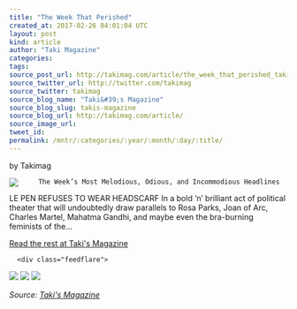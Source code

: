 ```yaml
---
title: "The Week That Perished"
created_at: 2017-02-26 04:01:04 UTC
layout: post
kind: article
author: "Taki Magazine"
categories: 
tags: 
source_post_url: http://takimag.com/article/the_week_that_perished_takimag_february_26_2017
source_twitter_url: http://twitter.com/takimag
source_twitter: takimag
source_blog_name: "Taki&#39;s Magazine"
source_blog_slug: takis-magazine
source_blog_url: http://takimag.com/article/
source_image_url: 
tweet_id:
permalink: /mntr/:categories/:year/:month/:day/:title/
---
```

by Takimag<br />
	  

<img src="http://takimag.com/images/uploads/Marine-Le-Pen.jpg" style="float:left;margin-right:8px;"/>
	






	
		The Week’s Most Melodious, Odious, and Incommodious Headlines

LE PEN REFUSES TO WEAR HEADSCARF
In a bold ’n’ brilliant act of political theater that will undoubtedly draw parallels to Rosa Parks, Joan of Arc, Charles Martel, Mahatma Gandhi, and maybe even the bra-burning feminists of the...
	<p><a href="http://takimag.com/article/the_week_that_perished_takimag_february_26_2017">Read the rest at Taki's Magazine</a></p>
						
	  
	  
	  
	  <div class="feedflare">
<a href="http://feeds.feedburner.com/~ff/takimag?a=uhJffk8sWRw:5E7wWAbC5EM:yIl2AUoC8zA"><img src="http://feeds.feedburner.com/~ff/takimag?d=yIl2AUoC8zA" border="0"></img></a> <a href="http://feeds.feedburner.com/~ff/takimag?a=uhJffk8sWRw:5E7wWAbC5EM:qj6IDK7rITs"><img src="http://feeds.feedburner.com/~ff/takimag?d=qj6IDK7rITs" border="0"></img></a> <a href="http://feeds.feedburner.com/~ff/takimag?a=uhJffk8sWRw:5E7wWAbC5EM:gIN9vFwOqvQ"><img src="http://feeds.feedburner.com/~ff/takimag?i=uhJffk8sWRw:5E7wWAbC5EM:gIN9vFwOqvQ" border="0"></img></a>
</div><img src="http://feeds.feedburner.com/~r/takimag/~4/uhJffk8sWRw" height="1" width="1" alt=""/><div class="">
    <i>Source: <a href="http://takimag.com/article/">Taki&#39;s Magazine</a></i>
</div>
